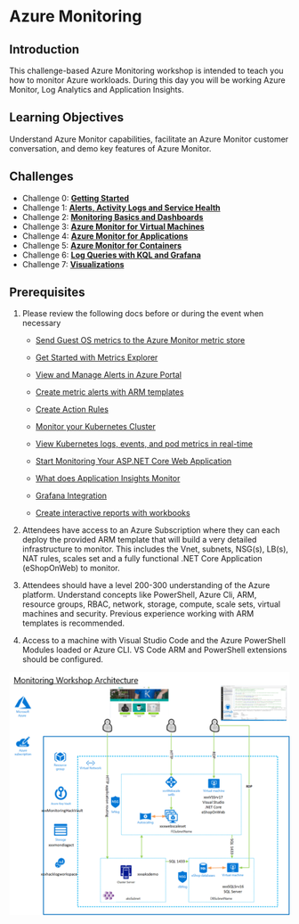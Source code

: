 # Azure Monitoring

## Introduction

This challenge-based Azure Monitoring workshop is intended to teach you how to monitor Azure workloads. During this day you will be working Azure Monitor, Log Analytics and Application Insights.

## Learning Objectives

Understand Azure Monitor capabilities, facilitate an Azure Monitor customer conversation, and demo key features of Azure Monitor.

## Challenges

- Challenge 0: **[Getting Started](Student/00-Getting-Started.md)**
- Challenge 1: **[Alerts, Activity Logs and Service Health](Student/01-Alerts-Activity-Logs-And-Service-Health.md)**
- Challenge 2: **[Monitoring Basics and Dashboards](Student/02-Monitoring-Basics-And-Dashboards.md)**
- Challenge 3: **[Azure Monitor for Virtual Machines](Student/03-Azure-Monitor-For-Virtual-Machines.md)**
- Challenge 4: **[Azure Monitor for Applications](Student/04-Azure-Monitor-For-Applications.md)**
- Challenge 5: **[Azure Monitor for Containers](Student/05-Azure-Monitor-For-Containers.md)**
- Challenge 6: **[Log Queries with KQL and Grafana](Student/06-Log-Queries-With-KQL-And-Grafana.md)**
- Challenge 7: **[Visualizations](Student/07-Visualizations.md)**

## Prerequisites

1. Please review the following docs before or during the event when necessary
    - [Send Guest OS metrics to the Azure Monitor metric store](https://docs.microsoft.com/en-us/azure/azure-monitor/platform/collect-custom-metrics-guestos-resource-manager-vm)

    - [Get Started with Metrics Explorer](https://docs.microsoft.com/en-us/azure/azure-monitor/platform/metrics-getting-started)

    - [View and Manage Alerts in Azure Portal](https://docs.microsoft.com/en-us/azure/azure-monitor/platform/alerts-metric#view-and-manage-with-azure-portal)

    - [Create metric alerts with ARM templates](https://docs.microsoft.com/en-us/azure/azure-monitor/platform/alerts-metric-create-templates)

    - [Create Action Rules](https://docs.microsoft.com/en-us/azure/azure-monitor/platform/alerts-action-rules)

    - [Monitor your Kubernetes Cluster](https://docs.microsoft.com/en-us/azure/azure-monitor/insights/container-insights-analyze)

    - [View Kubernetes logs, events, and pod metrics in real-time](https://docs.microsoft.com/en-us/azure/azure-monitor/insights/container-insights-livedata-overview)

    - [Start Monitoring Your ASP.NET Core Web Application](https://docs.microsoft.com/en-us/azure/azure-monitor/learn/dotnetcore-quick-start)

    - [What does Application Insights Monitor](https://docs.microsoft.com/en-us/azure/azure-monitor/app/app-insights-overview#what-does-application-insights-monitor)

    - [Grafana Integration](https://grafana.com/grafana/plugins/grafana-azure-monitor-datasource)

    - [Create interactive reports with workbooks](https://docs.microsoft.com/en-us/azure/azure-monitor/app/usage-workbooks)

2. Attendees have access to an Azure Subscription where they can each deploy the provided ARM template that will build a very detailed infrastructure to monitor.  This includes the Vnet, subnets, NSG(s), LB(s), NAT rules, scales set and a fully functional .NET Core Application (eShopOnWeb) to monitor.
3. Attendees should have a level 200-300 understanding of the Azure platform.  Understand concepts like PowerShell, Azure Cli, ARM, resource groups, RBAC, network, storage, compute, scale sets, virtual machines and security.  Previous experience working with ARM templates is recommended.
4. Access to a machine with Visual Studio Code and the Azure PowerShell Modules loaded or Azure CLI. VS Code ARM and PowerShell extensions should be configured.

![Hack Diagram](./Images/monitoringhackdiagram.png)
